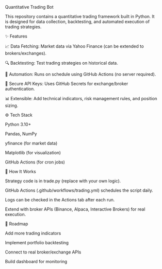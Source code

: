 Quantitative Trading Bot

This repository contains a quantitative trading framework built in Python.
It is designed for data collection, backtesting, and automated execution of trading strategies.

✨ Features

📈 Data Fetching: Market data via Yahoo Finance
 (can be extended to brokers/exchanges).

🔍 Backtesting: Test trading strategies on historical data.

🤖 Automation: Runs on schedule using GitHub Actions (no server required).

🔐 Secure API Keys: Uses GitHub Secrets for exchange/broker authentication.

📊 Extensible: Add technical indicators, risk management rules, and position sizing.

⚙️ Tech Stack

Python 3.10+

Pandas, NumPy

yfinance (for market data)

Matplotlib (for visualization)

GitHub Actions (for cron jobs)

🚀 How It Works

Strategy code is in trade.py (replace with your own logic).

GitHub Actions (.github/workflows/trading.yml) schedules the script daily.

Logs can be checked in the Actions tab after each run.

Extend with broker APIs (Binance, Alpaca, Interactive Brokers) for real execution.

📌 Roadmap

 Add more trading indicators

 Implement portfolio backtesting

 Connect to real broker/exchange APIs

 Build dashboard for monitoring
